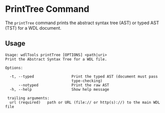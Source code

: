 # PrintTree Command

The `printTree` command prints the abstract syntax tree (AST) or typed AST (TST) for a WDL document.

## Usage

```
Usage: wdlTools printTree [OPTIONS] <path|uri>
Print the Abstract Syntax Tree for a WDL file.

Options:

  -t, --typed                 Print the typed AST (document must pass
                              type-checking)
      --notyped               Print the raw AST
  -h, --help                  Show help message

 trailing arguments:
  url (required)   path or URL (file:// or http(s)://) to the main WDL file
```